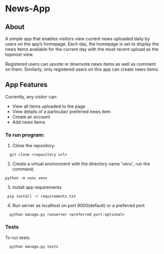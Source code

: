 # News-App

## About
A simple app that enables visitors view current news uploaded daily by users on the app’s homepage. Each day, the homepage is set to display the news items available for the current day with the most recent upload as the topmost view.

Registered users can upvote or downvote news items as well as comment on them. Similarly, only registered users on this app can create news items.


## App Features
Currently, any visitor can:
- View all items uploaded to the page
- View details of a particular/ preferred news item
- Create an account
- Add news items

### To run program:
1. Clone the repository:
```
  git clone <repository url>
```
2. Create a virtual environment with the directory name 'venv', run the command;
  ```
  python -m venv venv
  ```
3. Install app requirements
 ```
  pip install -r requirements.txt
```
4. Run server as localhost on port 8000(default) or a preferred port
```
  python manage.py runserver <preferred port:optional>
```

### Tests
To run tests:
```
  python manage.py tests
```
